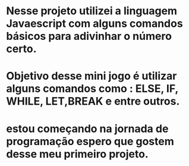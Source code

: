 # Nesse projeto utilizei a linguagem Javaescript com alguns comandos básicos para adivinhar o número certo.
# Objetivo desse mini jogo é utilizar alguns comandos como : ELSE, IF, WHILE, LET,BREAK e entre outros. 
# estou começando na jornada de programação espero que gostem desse meu primeiro projeto.

